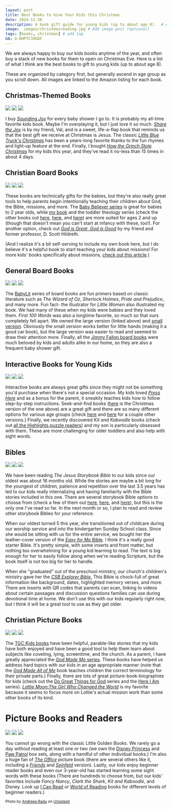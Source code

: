 ```yaml
---
layout: post
title: Best Books to Give Your Kids this Christmas
date: 2024-11-30
description: A book gift guide for young kids (up to about age 8).  # Add post description (optional)
image:  images/christmasreading.jpg # Add image post (optional)
tags: [books, christmas] # add tag
GA: G-DHPTC39GDF
---
```

We are always happy to buy our kids books anytime of the year, and often buy a stack of new books for them to open on Christmas Eve. Here is a list of what I think are the best books to gift to young kids (up to about age 8). 

These are organized by category first, but generally ascend in age group as you scroll down. All images are linked to the Amazon listing for each book. 

## Christmas-Themed Books

<div class="gallery-box">
  <div class="gallery">
    <a href="https://amzn.to/3CTEDwp" target="blank"><img src="/images/soundingjoy.jpg"></a>
    <a href="https://amzn.to/3ZegyrS" target="blank"><img src="/images/sharethejoy.jpg"></a>
    <a href="https://amzn.to/3VfEaLm" target="blank"><img src="/images/lbtchristmas.jpg"></a>
  </div>
</div>

I buy [*Sounding Joy*](https://amzn.to/3CTEDwp) for every baby shower I go to. It is probably my all-time favorite kids book. Maybe I'm overplaying it, but I just love it so much. [*Share the Joy*](https://amzn.to/3ZegyrS) is by my friend, Val, and is a sweet, life-a-flap book that reminds us that the best gift we receive at Christmas is Jesus. The classic [*Little Blue Truck's Christmas*](https://amzn.to/3VfEaLm) has been a years-long favorite thanks to the fun rhymes and light-up feature at the end. Finally, I bought [*How the Grinch Stole Christmas*](https://amzn.to/3B7ZQlP) for my kids this year, and they've read it no-less than 15 times in about 4 days.

## Christian Board Books

<div class="gallery-box">
  <div class="gallery">
    <a href="https://amzn.to/4gdoW1E" target="blank"><img src="/images/psalms.jpg"></a>
    <a href="https://amzn.to/3ZIyw7n" target="blank"><img src="/images/GTE_6.jpg"></a>
    <a href="https://amzn.to/49yoIQF" target="blank"><img src="/images/toddlertheology1.jpg"></a>
  </div>
</div>

These books are technically gifts for the babies, but they're also really great tools to help parents begin intentionally teaching their children about God, the Bible, missions, and more. The [Baby Believer series](https://amzn.to/4fTqbmT) is great for babies to 2 year olds, while [my book](https://amzn.to/3ZIyw7n) and the toddler theology series (check the other books out [here](https://amzn.to/4ieKZ9M), [here](https://amzn.to/3VjwHL8), and [here](https://amzn.to/3ZegbgY)) are more suited for ages 2 and up (though that doesn't mean you can't start at infancy with these, too!). For another option, check out [*God is Great, God is Good*](https://amzn.to/3Vk0hAx) by my friend and former professor, D. Scott Hildreth.

(And I realize it's a bit self-serving to include my own book here, but I do believe it's a helpful book to start teaching your kids about missions! For more kids' books specifically about missions, [check out this article](https://www.meredithcook.net/resources-for-teaching-kids-about-missions).)

## General Board Books

<div class="gallery-box">
  <div class="gallery">
    <a href="https://amzn.to/49kFDpK" target="blank"><img src="/images/littlewomen2.jpg"></a>
    <a href="https://amzn.to/418bGXM" target="blank"><img src="/images/firstwords.jpg"></a>
    <a href="https://amzn.to/3Oy6apZ" target="blank"><img src="/images/dada.jpg"></a>
  </div>
</div>

The [BabyLit](https://amzn.to/4iiqSri) series of board books are fun primers based on classic literature such as *The Wizard of Oz*, *Sherlock Holmes*, *Pride and Prejudice*, and many more. Fun fact- the illustrator for *Little Women* also illustrated my book. We had many of these when my kids were babies and they loved them. *First 100 Words* was also a longtime favorite, so much so that ours completely fell apart. We owned the large version (linked above) and [small version](https://amzn.to/4eW11m3). Obviously the small version works better for little hands (making it a good car book), but the large version was easier to read and seemed to draw their attention more. Finally, all the [Jimmy Fallon board books](https://amzn.to/41dvmtm) were much beloved by kids and adults alike in our home, so they are also a frequent baby shower gift. 

## Interactive Books for Young Kids
<div class="gallery-box">
  <div class="gallery">
    <a href="https://amzn.to/3AZifBo" target="blank"><img src="/images/presshere.jpg"></a>
    <a href="https://amzn.to/4gejY4z" target="blank"><img src="/images/seekandfind.jpg"></a>
    <a href="https://amzn.to/3OABDrm" target="blank"><img src="/images/kitandkaboodle.jpg"></a>
  </div>
</div>

Interactive books are always great gifts since they might not be something you'd purchase when there's not a special occasion. My kids loved [*Press Here*](https://amzn.to/3AZifBo) and as a bonus for the parent, it sneakily teaches kids how to follow step-by-step instructions. Seek-and-find books ([here](https://amzn.to/49kKHdK) is the Christmas version of the one above) are a great gift and there are so many different options for various age groups (check [here](https://amzn.to/3ZxRspb) and [here](https://amzn.to/3Oy8Tj0) for a couple other versions.) Finally, we recently discovered *Kit and Kaboodle* books (check out [all the Highlights puzzle readers](https://amzn.to/4ieSsFQ)) and my son is particularly obsessed with them. These are more challenging for older toddlers and also help with sight words.

## Bibles
<div class="gallery-box">
  <div class="gallery">
    <a href="https://amzn.to/49gg5de" target="blank"><img src="/images/jesusstorybookbible.jpg"></a>
    <a href="https://amzn.to/4gfMyCM" target="blank"><img src="/images/easyforme.jpg"></a>
    <a href="https://amzn.to/4g5G0GU" target="blank"><img src="/images/explorer.jpg"></a>
  </div>
</div>

We have been reading *The Jesus Storybook Bible* to our kids since our oldest was about 16 months old. While the stories are maybe a bit long for the youngest of children, patience and repetition over the last 3.5 years has led to our kids really internalizing and having familiarity with the Bible stories included in this one. There are several storybook Bible options to choose from (check a few of them out [here](https://amzn.to/3BhsMYw), [here](https://amzn.to/3B8A5ln), and [here](https://amzn.to/4eSXvsV)), but this is the only one I've read so far. In the next month or so, I plan to read and review other storybook Bibles for your reference.

When our oldest turned 5 this year, she transitioned out of childcare during our worship service and into the kindergarten Sunday School class. Since she would be sitting with us for the entire service, we bought her the leather-cover version of the [*Easy for Me* Bible](https://amzn.to/3ViJEoP). I think it's a really good starter Bible. It's pretty simple, with some inserts and front matter, but nothing too overwhelming for a young kid learning to read. The text is big enough for her to easily follow along when we're reading Scripture, but the book itself is not too big for her to handle.

When she "graduated" out of the preschool ministry, our church's children's ministry gave her the [*CSB Explorer Bible*.](https://amzn.to/4g5G0GU) This Bible is chock-full of great information like background, dates, highlighted memory verses, and more. There are inserts with QR codes that parents can scan, linking to videos about certain passages and discussion questions families can use during devotional time at home. We don't use this with our kids regularly right now, but I think it will be a great tool to use as they get older.

## Christian Picture Books
<div class="gallery-box">
  <div class="gallery">
    <a href="https://amzn.to/4gguSGY" target="blank"><img src="/images/charlie.jpg"></a>
    <a href="https://amzn.to/3Ze5Bq9" target="blank"><img src="/images/godmade.jpg"></a>
    <a href="https://amzn.to/3AZ0fXP" target="blank"><img src="/images/lottiemoon.jpg"></a>
  </div>
</div>

The [TGC Kids books](https://amzn.to/49jzfim) have been helpful, parable-like stories that my kids have both enjoyed and have been a good tool to help them learn about subjects like coveting, lying, screentime, and the church. As a parent, I have greatly appreciated the [*God Made Me* series](https://amzn.to/3CObd2H). These books have helped us address hard topics with our kids in an age appropriate manner (note that the [*God Made All of Me*](https://amzn.to/3ZwJuww) book teaches children the correct terminology for their private parts.) Finally, there are lots of great picture-book-biographies for kids (check out the [Do Great Things for God](https://amzn.to/3Zxj0L8) series and the [Here I Am](https://amzn.to/3B7epGm) series). [*Lottie Moon:The Girl Who Changed the World*](https://amzn.to/3AZ0fXP) is my favorite because it seems to focus more on Lottie's actual mission work than some other books of its kind. 

# Picture Books and Readers
<div class="gallery-box">
  <div class="gallery">
    <a href="https://amzn.to/4ijc9MI" target="blank"><img src="/images/theincredibles.jpg"></a>
    <a href="https://amzn.to/3VI89Mr" target="blank"><img src="/images/theoffice.jpg"></a>
    <a href="https://amzn.to/3VjH2Ha" target="blank"><img src="/images/worldofreading.jpg"></a>
  </div>
</div>

You cannot go wrong with the classic Little Golden Books. We rarely go a day without reading at least one or two (we own the [Disney Princess](https://amzn.to/49it4Lk) and [Paw Patrol](https://amzn.to/3OzNaXR) box sets, along with a handful of other individual books.) I'm also a huge fan of [*The Office*](https://amzn.to/3VI89Mr) picture book (there are several others like it, including a [*Friends*](https://amzn.to/4fLfAdz) and [*Seinfeld*](https://amzn.to/41gO0AE) version). Lastly, our kids enjoy beginner reader books and even our 3-year-old has started learning some sight words with these books (There are hundreds to choose from, but our kids' favorites include *Fancy Nancy*, *Clark the Shark*, *Kit and Kaboodle*, and Disney. Look up [I Can Read](https://amzn.to/41gTStG) or [World of Reading](https://amzn.to/3AZlgBH) books for different levels of beginner readers.)

<sub>Photo by <a href="https://unsplash.com/@wildacvila?utm_content=creditCopyText&utm_medium=referral&utm_source=unsplash">Andreea Radu</a> on <a href="https://unsplash.com/photos/red-and-green-ceramic-mug-beside-book-9eUfhiJJhDc?utm_content=creditCopyText&utm_medium=referral&utm_source=unsplash">Unsplash</a></sub>
      